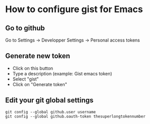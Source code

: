 # How to configure gist for Emacs

## Go to github

Go to Settings -> Developper Settings -> Personal access tokens

## Generate new token

- Click on this button
- Type a description (example: Gist emacs token)
- Select "gist"
- Click on "Generate token"

## Edit your git global settings

```
git config --global github.user username
git config --global github.oauth-token thesuperlongtokennumber
```
